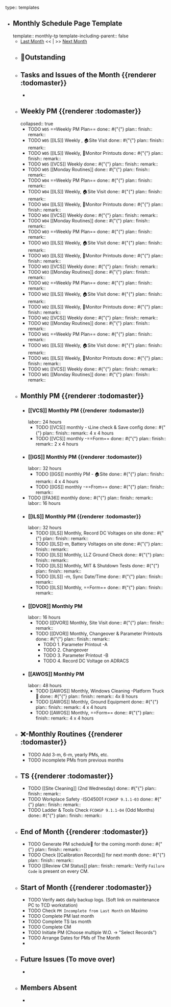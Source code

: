 type:: templates

- ## Monthly Schedule Page Template
  template:: monthly-tp
  template-including-parent:: false
	- [Last Month]([[Monthly/]]) << | >> [Next Month]([[Monthly/]])
	- ## 📌Outstanding
	- ## Tasks and Issues of the Month {{renderer :todomaster}}
		-
	- ## Weekly PM {{renderer :todomaster}}
	  collapsed:: true
		- TODO  `W05` ==Weekly PM Plan==
		  done:: #{"{"}
		  plan:: 
		  finish::
		  remark::
		- TODO `W05` [[ILS]] Weekly ,  🏠️Site Visit
		  done:: #{"{"}
		  plan:: 
		  finish::
		  remark::
		- TODO `W05` [[ILS]] Weekly, 📄Monitor Printouts 
		  done:: #{"{"}
		  plan:: 
		  finish::
		  remark::
		- TODO `W05` [[VCS]] Weekly
		  done:: #{"{"}
		  plan:: 
		  finish::
		  remark::
		- TODO `W05` [[Monday Routines]] 
		  done:: #{"{"}
		  plan:: 
		  finish::
		  remark::
		- TODO  `W04` ==Weekly PM Plan==
		  done:: #{"{"}
		  plan:: 
		  finish::
		  remark::
		- TODO `W04` [[ILS]] Weekly, 🏠️Site Visit 
		  done:: #{"{"}
		  plan::
		  finish::
		  remark::
		- TODO `W04` [[ILS]] Weekly, 📄Monitor Printouts 
		  done:: #{"{"}
		  plan::
		  finish::
		  remark::
		- TODO `W04` [[VCS]] Weekly
		  done:: #{"{"}
		  plan::
		  finish::
		  remark::
		- TODO `W04` [[Monday Routines]] 
		  done:: #{"{"}
		  plan::
		  finish::
		  remark::
		- TODO  `W03` ==Weekly PM Plan==
		  done:: #{"{"}
		  plan:: 
		  finish::
		  remark::
		- TODO `W03` [[ILS]] Weekly, 🏠️Site Visit 
		  done:: #{"{"}
		  plan::
		  finish::
		  remark::
		- TODO `W03` [[ILS]] Weekly, 📄Monitor Printouts 
		  done:: #{"{"}
		  plan::
		  finish::
		  remark::
		- TODO `W03` [[VCS]] Weekly
		  done:: #{"{"}
		  plan::
		  finish::
		  remark::
		- TODO `W03` [[Monday Routines]] 
		  done:: #{"{"}
		  plan::
		  finish::
		  remark::
		- TODO  `W02` ==Weekly PM Plan==
		  done:: #{"{"}
		  plan:: 
		  finish::
		  remark::
		- TODO `W02` [[ILS]] Weekly, 🏠️Site Visit 
		  done:: #{"{"}
		  plan::
		  finish::
		  remark::
		- TODO `W02` [[ILS]] Weekly, 📄Monitor Printouts 
		  done:: #{"{"}
		  plan::
		  finish::
		  remark::
		- TODO `W02` [[VCS]] Weekly
		  done:: #{"{"}
		  plan::
		  finish::
		  remark::
		- TODO `W02` [[Monday Routines]] 
		  done:: #{"{"}
		  plan::
		  finish::
		  remark::
		- TODO  `W01` ==Weekly PM Plan==
		  done:: #{"{"}
		  plan:: 
		  finish::
		  remark::
		- TODO `W01` [[ILS]] Weekly, 🏠️Site Visit 
		  done:: #{"{"}
		  plan::
		  finish::
		  remark::
		- TODO `W01` [[ILS]] Weekly, 📄Monitor Printouts 
		  done:: #{"{"}
		  plan::
		  finish::
		  remark::
		- TODO `W01` [[VCS]] Weekly
		  done:: #{"{"}
		  plan::
		  finish::
		  remark::
		- TODO `W01` [[Monday Routines]] 
		  done:: #{"{"}
		  plan::
		  finish::
		  remark::
	- ## Monthly PM {{renderer :todomaster}}
		- ### [[VCS]] Monthly PM {{renderer :todomaster}}
		  labor:: 24 hours
			- TODO [[VCS]] monthly - 📞Line check & Save config
			  done:: #{"{"}
			  plan:: 
			  finish::
			  remark:: 4 x 4 hours
			- TODO [[VCS]] monthly -==Form== 
			  done:: #{"{"}
			  plan:: 
			  finish::
			  remark:: 2 x 4 hours
		- ### [[IGS]] Monthly PM {{renderer :todomaster}}
		  labor:: 32 hours
			- TODO [[IGS]] monthly PM - 🏠️Site
			  done:: #{"{"}
			  plan:: 
			  finish::
			  remark:: 4 x 4 hours
			- TODO [[IGS]] monthly -==From== 
			  done:: #{"{"}
			  plan:: 
			  finish::
			  remark::
		- TODO [[FA36]] monthly 
		  done:: #{"{"}
		  plan:: 
		  finish::
		  remark:: 
		  labor:: 16 hours
		- ### [[ILS]] Monthly PM {{renderer :todomaster}}
		  labor:: 32 hours
			- TODO [[ILS]] Monthly, Record DC Voltages on site 
			  done:: #{"{"}
			  plan::
			  finish::
			  remark::
			- TODO [[ILS]]-m, Battery Voltages on site 
			  done:: #{"{"}
			  plan::
			  finish::
			  remark::
			- TODO [[ILS]] Monthly, LLZ Ground Check 
			  done:: #{"{"}
			  plan:: 
			  finish::
			  remark::
			- TODO [[ILS]] Monthly, MIT & Shutdown Tests 
			  done:: #{"{"}
			  plan:: 
			  finish::
			  remark::
			- TODO [[ILS]] -m, Sync Date/Time 
			  done:: #{"{"}
			  plan:: 
			  finish:: 
			  remark::
			- TODO [[ILS]] Monthly, ==Form== 
			  done:: #{"{"}
			  plan:: 
			  finish::
			  remark::
		- ### [[DVOR]] Monthly PM
		  labor:: 16 hours
			- TODO [[DVOR]] Monthly, Site Visit
			  done:: #{"{"}
			  plan::
			  finish::
			  remark::
			- TODO [[DVOR]] Monthly, Changeover & Parameter Printouts
			  done:: #{"{"}
			  plan::
			  finish::
			  remark::
				- TODO 1. Parameter Printout -A
				- TODO 2. Changeover
				- TODO 3. Parameter Printout -B
				- TODO 4. Record DC Voltage on ADRACS
		- ### [[AWOS]] Monthly PM
		  labor:: 48 hours
			- TODO [[AWOS]] Monthly, Windows Cleaning -Platform Truck🚛
			  done:: #{"{"}
			  plan:: 
			  finish::
			  remark:: 4x 8 hours
			- TODO [[AWOS]] Monthly, Ground Equipment
			  done:: #{"{"}
			  plan::
			  finish::
			  remark:: 4 x 4 hours
			- TODO [[AWOS]] Monthly, ==Form== 
			  done:: #{"{"}
			  plan:: 
			  finish::
			  remark:: 4 x 4 hours
	- ## ❌-Monthly Routines {{renderer :todomaster}}
		- TODO Add 3-m, 6-m, yearly PMs, etc.
		- TODO incomplete PMs from previous months
	- ## TS {{renderer :todomaster}}
		- TODO [[Site Cleaning]] (2nd Wednesday) 
		  done:: #{"{"}
		  plan::
		  finish::
		  remark::
		- TODO Workplace Safety -ISO45001 `FCOHSP 9.1.1-03`
		  done:: #{"{"}
		  plan::
		  finish::
		  remark::
		- TODO Ladder & Tools Check `FCOHSP 9.1.1-04` (Odd Months) 
		  done:: #{"{"}
		  plan:: 
		  finish::
		  remark::
	- ## End of Month {{renderer :todomaster}}
		- TODO Generate PM schedule📅 for the coming month
		  done:: #{"{"}
		  plan:: 
		  finish::
		  remark::
		- TODO Check [[Calibration Records]] for next month
		  done:: #{"{"}
		  plan:: 
		  finish::
		  remark::
		- TODO [[Review CM Status]]
		  plan:: 
		  finish::
		  remark:: Verify `Failure Code` is present on every CM.
	- ## Start of Month {{renderer :todomaster}}
		- TODO Verify `AWOS` daily backup logs. (Soft link on maintenance PC to TCD workstation)
		- TODO Check `PM Incomplete from Last Month` on Maximo
		- TODO Complete PM last month
		- TODO Complete TS las month
		- TODO Complete CM
		- TODO Initiate PM (Choose multiple W.O. -> "Select Records")
		- TODO Arrange Dates for PMs of The Month
		-
	- ## Future Issues (To move over)
		-
	- ## Members Absent
		-
